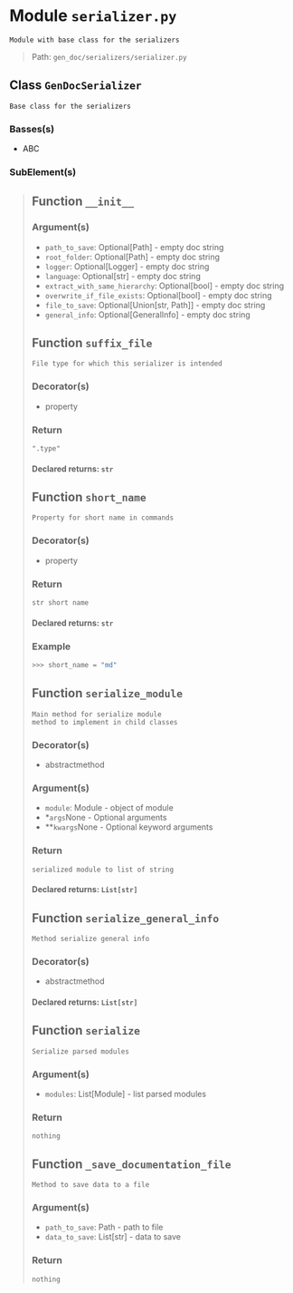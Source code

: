 # Module `serializer.py`
```text
Module with base class for the serializers
```

> Path: `gen_doc/serializers/serializer.py`
## Class `GenDocSerializer`
```text
Base class for the serializers
```

### Basses(s)
+ ABC
### SubElement(s)
 > ## Function  `__init__`
 > ### Argument(s)
 > + `path_to_save`: Optional[Path] - empty doc string
 > + `root_folder`: Optional[Path] - empty doc string
 > + `logger`: Optional[Logger] - empty doc string
 > + `language`: Optional[str] - empty doc string
 > + `extract_with_same_hierarchy`: Optional[bool] - empty doc string
 > + `overwrite_if_file_exists`: Optional[bool] - empty doc string
 > + `file_to_save`: Optional[Union[str, Path]] - empty doc string
 > + `general_info`: Optional[GeneralInfo] - empty doc string
 > ## Function  `suffix_file`
 > ```text
 > File type for which this serializer is intended
 > ```
 > 
 > ### Decorator(s)
 > + property
 > ### Return
 > ```text
 > ".type"
 > ```
 > 
 > #### Declared returns: `str`
 > ## Function  `short_name`
 > ```text
 > Property for short name in commands
 > ```
 > 
 > ### Decorator(s)
 > + property
 > ### Return
 > ```text
 > str short name
 > ```
 > 
 > #### Declared returns: `str`
 > ### Example
 > ```python
 > >>> short_name = "md"
 > ```
 > ## Function  `serialize_module`
 > ```text
 > Main method for serialize module
 > method to implement in child classes
 > ```
 > 
 > ### Decorator(s)
 > + abstractmethod
 > ### Argument(s)
 > + `module`: Module - object of module
 > + *`args`None - Optional arguments
 > + **`kwargs`None - Optional keyword arguments
 > ### Return
 > ```text
 > serialized module to list of string
 > ```
 > 
 > #### Declared returns: `List[str]`
 > ## Function  `serialize_general_info`
 > ```text
 > Method serialize general info
 > ```
 > 
 > ### Decorator(s)
 > + abstractmethod
 > #### Declared returns: `List[str]`
 > ## Function  `serialize`
 > ```text
 > Serialize parsed modules
 > ```
 > 
 > ### Argument(s)
 > + `modules`: List[Module] - list parsed modules
 > ### Return
 > ```text
 > nothing
 > ```
 > 
 > ## Function  `_save_documentation_file`
 > ```text
 > Method to save data to a file
 > ```
 > 
 > ### Argument(s)
 > + `path_to_save`: Path - path to file
 > + `data_to_save`: List[str] - data to save
 > ### Return
 > ```text
 > nothing
 > ```
 > 